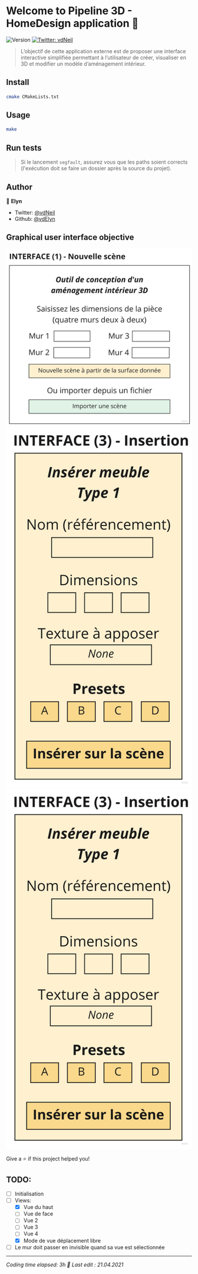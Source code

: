 # Welcome to Pipeline 3D - HomeDesign application 👋
![Version](https://img.shields.io/badge/version-0.0.1-blue.svg?cacheSeconds=2592000)
[![Twitter: vdNeil](https://img.shields.io/twitter/follow/vdNeil.svg?style=social)](https://twitter.com/vdNeil)

> L’objectif de cette application externe est de proposer une interface interactive simplifiée permettant à l’utilisateur de créer, visualiser en 3D et modifier un modèle d’aménagement intérieur.

## Install

```sh
cmake CMakeLists.txt
```

## Usage

```sh
make
```

## Run tests

> Si le lancement `segfault`, assurez vous que les paths soient corrects (l'exécution doit se faire un dossier après la source du projet).


## Author

👤 **Elyn**

* Twitter: [@vdNeil](https://twitter.com/vdNeil)
* Github: [@vdElyn](https://github.com/vdElyn)

## Graphical user interface objective

![Interface (1) - Initialisation](https://github.com/sh4ul4/Pipeline3D/blob/HomeDesign/res/HomeDesign-Interface1.jpg?raw=true)
![Interface (2) - Principale](https://github.com/sh4ul4/Pipeline3D/blob/HomeDesign/res/HomeDesign-Interface3.jpg?raw=true)
![Interface (3) - Insertion](https://github.com/sh4ul4/Pipeline3D/blob/HomeDesign/res/HomeDesign-Interface3.jpg?raw=true)

Give a ⭐️ if this project helped you!

## TODO:

- [ ] Initialisation
- [ ] Views:
    - [x] Vue du haut
    - [ ] Vue de face 
    - [ ] Vue 2
    - [ ] Vue 3
    - [ ] Vue 4
    - [x] Mode de vue déplacement libre
- [ ] Le mur doit passer en invisible quand sa vue est sélectionnée

***
_Coding time elapsed: 3h 💚 Last edit : 21.04.2021_
